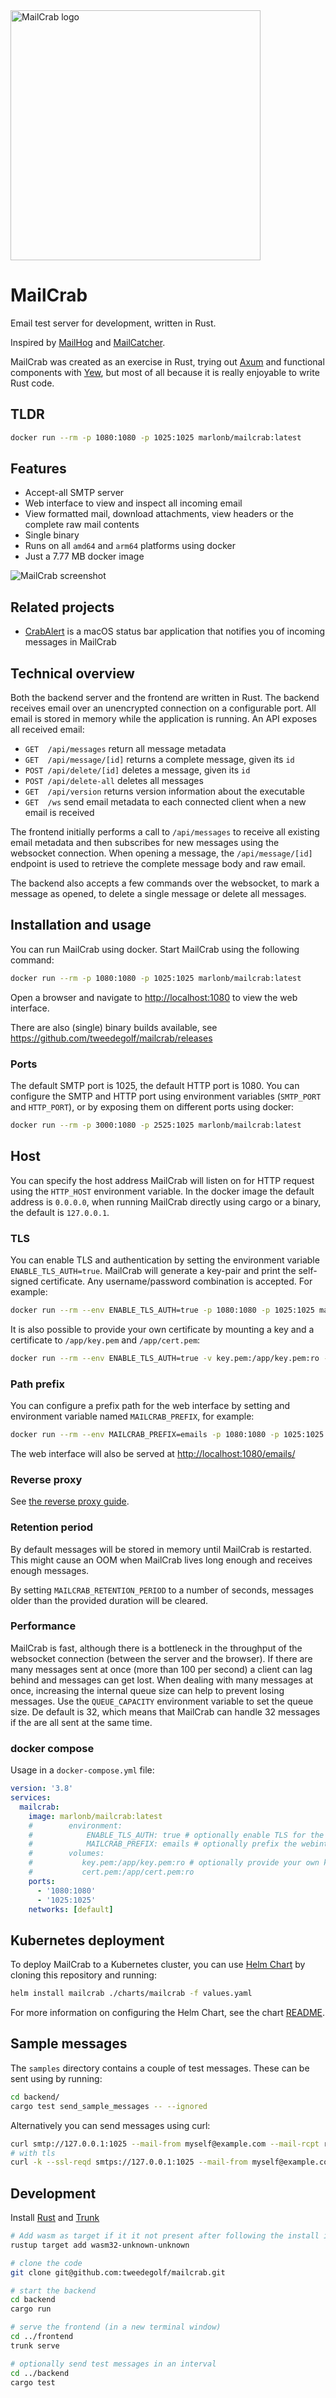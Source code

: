 <img src="https://raw.githubusercontent.com/tweedegolf/mailcrab/main/frontend/img/mailcrab.svg" width="400" alt="MailCrab logo" />

# MailCrab

Email test server for development, written in Rust.

Inspired by [MailHog](https://github.com/mailhog/MailHog) and [MailCatcher](https://mailcatcher.me/).

MailCrab was created as an exercise in Rust, trying out [Axum](https://github.com/tokio-rs/axum) and functional components with [Yew](https://yew.rs/), but most of all because it is really enjoyable to write Rust code.

## TLDR

```sh
docker run --rm -p 1080:1080 -p 1025:1025 marlonb/mailcrab:latest
```

## Features

- Accept-all SMTP server
- Web interface to view and inspect all incoming email
- View formatted mail, download attachments, view headers or the complete raw mail contents
- Single binary
- Runs on all `amd64` and `arm64` platforms using docker
- Just a 7.77 MB docker image

![MailCrab screenshot](https://raw.githubusercontent.com/tweedegolf/mailcrab/main/frontend/img/screen.png)

## Related projects

- [CrabAlert](https://github.com/klr/crabalert) is a macOS status bar application that notifies you of incoming messages in MailCrab

## Technical overview

Both the backend server and the frontend are written in Rust. The backend receives email over an unencrypted connection on a configurable port. All email is stored in memory while the application is running. An API exposes all received email:

- `GET  /api/messages` return all message metadata
- `GET  /api/message/[id]` returns a complete message, given its `id`
- `POST /api/delete/[id]` deletes a message, given its `id`
- `POST /api/delete-all` deletes all messages
- `GET  /api/version` returns version information about the executable
- `GET  /ws` send email metadata to each connected client when a new email is received

The frontend initially performs a call to `/api/messages` to receive all existing email metadata and then subscribes for new messages using the websocket connection. When opening a message, the `/api/message/[id]` endpoint is used to retrieve the complete message body and raw email.

The backend also accepts a few commands over the websocket, to mark a message as opened, to delete a single message or delete all messages.

## Installation and usage

You can run MailCrab using docker. Start MailCrab using the following command:

```sh
docker run --rm -p 1080:1080 -p 1025:1025 marlonb/mailcrab:latest
```

Open a browser and navigate to [http://localhost:1080](http://localhost:1080) to view the web interface.

There are also (single) binary builds available, see https://github.com/tweedegolf/mailcrab/releases

### Ports

The default SMTP port is 1025, the default HTTP port is 1080. You can configure the SMTP and HTTP port using environment variables (`SMTP_PORT` and `HTTP_PORT`), or by exposing them on different ports using docker:

```sh
docker run --rm -p 3000:1080 -p 2525:1025 marlonb/mailcrab:latest
```
  
## Host

You can specify the host address MailCrab will listen on for HTTP request using
the `HTTP_HOST` environment variable. In the docker image the default
address is `0.0.0.0`, when running MailCrab directly using cargo or a binary, the default is `127.0.0.1`.

### TLS

You can enable TLS and authentication by setting the environment variable `ENABLE_TLS_AUTH=true`. MailCrab will generate a key-pair and print the self-signed certificate. Any username/password combination is accepted. For example:

```sh
docker run --rm --env ENABLE_TLS_AUTH=true -p 1080:1080 -p 1025:1025 marlonb/mailcrab:latest
```

It is also possible to provide your own certificate by mounting a key and a certificate to `/app/key.pem` and `/app/cert.pem`:

```sh
docker run --rm --env ENABLE_TLS_AUTH=true -v key.pem:/app/key.pem:ro -v cert.pem:/app/cert.pem:ro -p 1080:1080 -p 1025:1025 marlonb/mailcrab:latest
```

### Path prefix

You can configure a prefix path for the web interface by setting and environment variable named `MAILCRAB_PREFIX`, for example:

```sh
docker run --rm --env MAILCRAB_PREFIX=emails -p 1080:1080 -p 1025:1025 marlonb/mailcrab:latest
```

The web interface will also be served at [http://localhost:1080/emails/](http://localhost:1080/emails/)

### Reverse proxy

See [the reverse proxy guide](./reverse_proxy.md).

### Retention period

By default messages will be stored in memory until MailCrab is restarted. This might cause an OOM when MailCrab lives
long enough and receives enough messages.

By setting `MAILCRAB_RETENTION_PERIOD` to a number of seconds, messages older than the provided duration will
be cleared.

### Performance

MailCrab is fast, although there is a bottleneck in the throughput of the websocket connection
(between the server and the browser). If there are many messages sent at once (more than 100 per second)
a client can lag behind and messages can get lost. When dealing with many messages at once,
increasing the internal queue size can help to prevent losing messages.
Use the `QUEUE_CAPACITY` environment variable to set the queue size. De default
is 32, which means that MailCrab can handle 32 messages if the are all sent at the same time.

### docker compose

Usage in a `docker-compose.yml` file:

```yml
version: '3.8'
services:
  mailcrab:
    image: marlonb/mailcrab:latest
    #        environment:
    #            ENABLE_TLS_AUTH: true # optionally enable TLS for the SMTP server
    #            MAILCRAB_PREFIX: emails # optionally prefix the webinterface with a path
    #        volumes:
    #           key.pem:/app/key.pem:ro # optionally provide your own keypair for TLS, else a pair will be generated
    #           cert.pem:/app/cert.pem:ro
    ports:
      - '1080:1080'
      - '1025:1025'
    networks: [default]
```

## Kubernetes deployment

To deploy MailCrab to a Kubernetes cluster, you can use [Helm Chart](./charts/mailcrab/) by cloning this repository and running:

```sh
helm install mailcrab ./charts/mailcrab -f values.yaml
```

For more information on configuring the Helm Chart, see the chart [README](./charts/mailcrab/README.md).

## Sample messages

The `samples` directory contains a couple of test messages. These can be sent using by running:

```sh
cd backend/
cargo test send_sample_messages -- --ignored
```

Alternatively you can send messages using curl:

```sh
curl smtp://127.0.0.1:1025 --mail-from myself@example.com --mail-rcpt receiver@example.com --upload-file samples/normal.email
# with tls
curl -k --ssl-reqd smtps://127.0.0.1:1025 --mail-from myself@example.com --mail-rcpt receiver@example.com --upload-file samples/normal.email --user 'user:pass'
```

## Development

Install [Rust](https://www.rust-lang.org/learn/get-started) and [Trunk](https://trunkrs.dev/)

```sh
# Add wasm as target if it it not present after following the install instructions for Trunk
rustup target add wasm32-unknown-unknown

# clone the code
git clone git@github.com:tweedegolf/mailcrab.git

# start the backend
cd backend
cargo run

# serve the frontend (in a new terminal window)
cd ../frontend
trunk serve

# optionally send test messages in an interval
cd ../backend
cargo test
```
